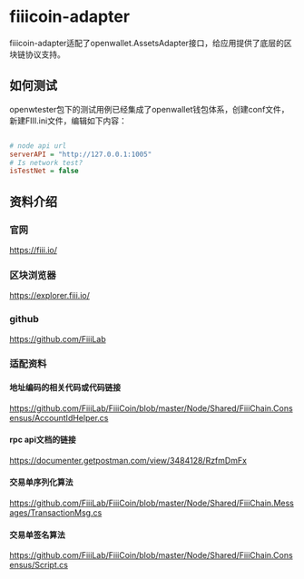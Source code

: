 # fiiicoin-adapter

fiiicoin-adapter适配了openwallet.AssetsAdapter接口，给应用提供了底层的区块链协议支持。

## 如何测试

openwtester包下的测试用例已经集成了openwallet钱包体系，创建conf文件，新建FIII.ini文件，编辑如下内容：

```ini

# node api url
serverAPI = "http://127.0.0.1:1005"
# Is network test?
isTestNet = false

```

## 资料介绍

### 官网

https://fiii.io/

### 区块浏览器

https://explorer.fiii.io/

### github

https://github.com/FiiiLab

### 适配资料

#### 地址编码的相关代码或代码链接

https://github.com/FiiiLab/FiiiCoin/blob/master/Node/Shared/FiiiChain.Consensus/AccountIdHelper.cs


#### rpc api文档的链接

https://documenter.getpostman.com/view/3484128/RzfmDmFx

#### 交易单序列化算法

https://github.com/FiiiLab/FiiiCoin/blob/master/Node/Shared/FiiiChain.Messages/TransactionMsg.cs

#### 交易单签名算法

https://github.com/FiiiLab/FiiiCoin/blob/master/Node/Shared/FiiiChain.Consensus/Script.cs